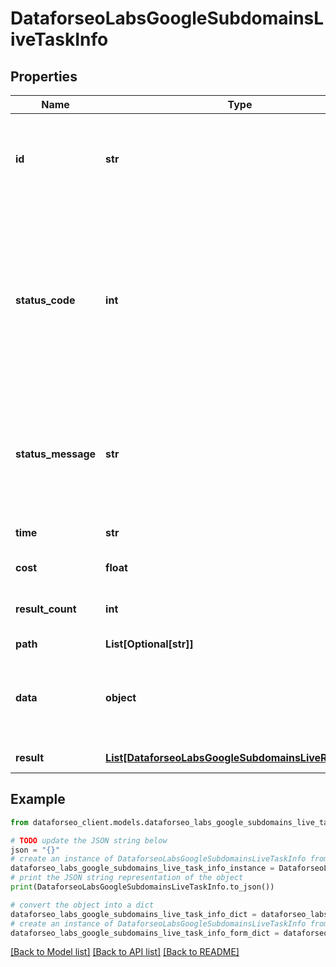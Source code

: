 # DataforseoLabsGoogleSubdomainsLiveTaskInfo


## Properties

Name | Type | Description | Notes
------------ | ------------- | ------------- | -------------
**id** | **str** | task identifier unique task identifier in our system in the UUID format | [optional] 
**status_code** | **int** | status code of the task generated by DataForSEO, can be within the following range: 10000-60000 you can find the full list of the response codes here | [optional] 
**status_message** | **str** | informational message of the task you can find the full list of general informational messages here | [optional] 
**time** | **str** | execution time, seconds | [optional] 
**cost** | **float** | total tasks cost, USD | [optional] 
**result_count** | **int** | number of elements in the result array | [optional] 
**path** | **List[Optional[str]]** | URL path | [optional] 
**data** | **object** | contains the same parameters that you specified in the POST request | [optional] 
**result** | [**List[DataforseoLabsGoogleSubdomainsLiveResultInfo]**](DataforseoLabsGoogleSubdomainsLiveResultInfo.md) | array of results | [optional] 

## Example

```python
from dataforseo_client.models.dataforseo_labs_google_subdomains_live_task_info import DataforseoLabsGoogleSubdomainsLiveTaskInfo

# TODO update the JSON string below
json = "{}"
# create an instance of DataforseoLabsGoogleSubdomainsLiveTaskInfo from a JSON string
dataforseo_labs_google_subdomains_live_task_info_instance = DataforseoLabsGoogleSubdomainsLiveTaskInfo.from_json(json)
# print the JSON string representation of the object
print(DataforseoLabsGoogleSubdomainsLiveTaskInfo.to_json())

# convert the object into a dict
dataforseo_labs_google_subdomains_live_task_info_dict = dataforseo_labs_google_subdomains_live_task_info_instance.to_dict()
# create an instance of DataforseoLabsGoogleSubdomainsLiveTaskInfo from a dict
dataforseo_labs_google_subdomains_live_task_info_form_dict = dataforseo_labs_google_subdomains_live_task_info.from_dict(dataforseo_labs_google_subdomains_live_task_info_dict)
```
[[Back to Model list]](../README.md#documentation-for-models) [[Back to API list]](../README.md#documentation-for-api-endpoints) [[Back to README]](../README.md)


